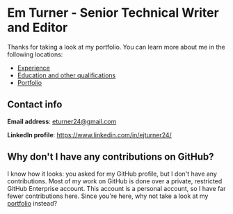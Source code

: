 # Em Turner - Senior Technical Writer and Editor

Thanks for taking a look at my portfolio. You can learn more about me in the following locations:
- [Experience](resume.md)
- [Education and other qualifications](education-other.md)
- [Portfolio](Portfolio.md)

## Contact info

**Email address**: eturner24@gmail.com

**LinkedIn profile**: https://www.linkedin.com/in/ejturner24/

## Why don't I have any contributions on GitHub?

I know how it looks: you asked for my GitHub profile, but I don't have any contributions. Most of my work on GitHub is done over a private, restricted GitHub Enterprise account. This account is a personal account, so I have far fewer contributions here. Since you're here, why not take a look at my [portfolio](portfolio.md) instead?
